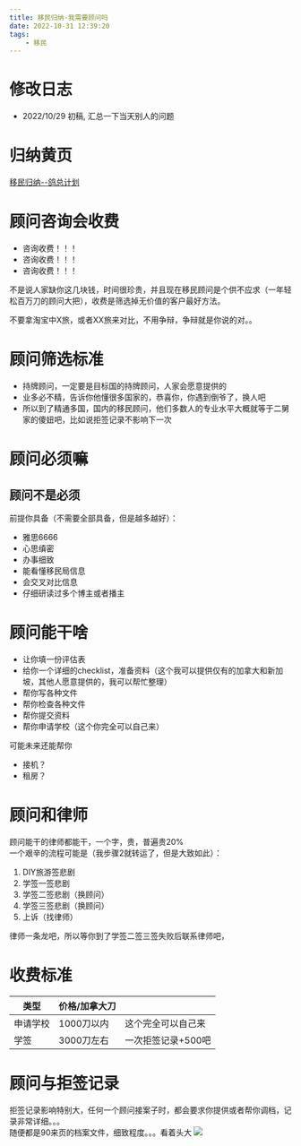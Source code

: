 ```yaml
---
title: 移民归纳-我需要顾问吗
date: 2022-10-31 12:39:20
tags:
    - 移民
---
```

<!-- toc -->

# 修改日志
* 2022/10/29 初稿, 汇总一下当天别人的问题

# 归纳黄页
[移民归纳--鸽总计划](https://vball.fun/2022/10/28/imm-geziwang-roadmap/)

# 顾问咨询会收费
- 咨询收费！！！
- 咨询收费！！！
- 咨询收费！！！

不是说人家缺你这几块钱，时间很珍贵，并且现在移民顾问是个供不应求（一年轻松百万刀的顾问大把），收费是筛选掉无价值的客户最好方法。  

不要拿淘宝中X旅，或者XX旅来对比，不用争辩，争辩就是你说的对。。  

# 顾问筛选标准

- 持牌顾问，一定要是目标国的持牌顾问，人家会愿意提供的
- 业多必不精，告诉你他懂很多国家的，恭喜你，你遇到倒爷了，换人吧
- 所以到了精通多国，国内的移民顾问，他们多数人的专业水平大概就等于二舅家的傻妞吧，比如说拒签记录不影响下一次

# 顾问必须嘛
## 顾问不是必须
前提你具备（不需要全部具备，但是越多越好）：
- 雅思6666
- 心思缜密
- 办事细致
- 能看懂移民局信息
- 会交叉对比信息
- 仔细研读过多个博主或者播主

# 顾问能干啥
- 让你填一份评估表
- 给你一个详细的checklist，准备资料（这个我可以提供仅有的加拿大和新加坡，其他人愿意提供的，我可以帮忙整理）
- 帮你写各种文件
- 帮你检查各种文件
- 帮你提交资料
- 帮你申请学校（这个你完全可以自己来）

可能未来还能帮你
- 接机？
- 租房？

# 顾问和律师
顾问能干的律师都能干，一个字，贵，普遍贵20%  
一个艰辛的流程可能是（我步骤2就转运了，但是大致如此）：
1. DIY旅游签悲剧
2. 学签一签悲剧
3. 学签二签悲剧（换顾问）
4. 学签三签悲剧（换顾问）
5. 上诉（找律师）

律师一条龙吧，所以等你到了学签二签三签失败后联系律师吧，

# 收费标准

| 类型 | 价格/加拿大刀 |  |
| --- | --- | --- |
| 申请学校 | 1000刀以内 | 这个完全可以自己来 |
| 学签 | 3000刀左右 | 一次拒签记录+500吧 | 

# 顾问与拒签记录

拒签记录影响特别大，任何一个顾问接案子时，都会要求你提供或者帮你调档，记录非常详细。。。  
随便都是90来页的档案文件，细致程度。。。看着头大
![](bg.png)
